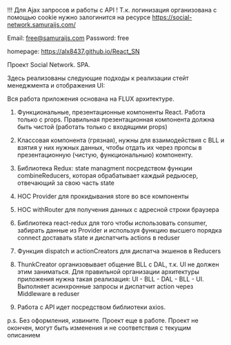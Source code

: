 !!! Для Ajax запросов и работы с API !
Т.к. логинизация организована с помощью cookie нужно
залогинится на ресурсе https://social-network.samuraijs.com/

Email: free@samuraijs.com
Password: free

homepage: https://alx8437.github.io/React_SN



Проект Social Network. SPA.

Здесь реализованы следующие подходы к реализации стейт менеджмента и отображения UI:

Вся работа приложения основана на FLUX архитектуре.

1) Функциональные, презентационные компоненты  React. Работа только с props.
Правильная презентационная компонента должна быть чистой (работать только с входящими props)

2) Классовая компонента (грязная), нужны для взаимодействия с BLL и взятия у них нужных данных,
чтобы отдать их через пропсы в презентационную (чистую, функциональныю) компоненту.

2) Библиотека Redux: state managment посредством функции combineReducers, 
которая обрабатывает каждый редьюсер, отвечающий за свою часть state

3) HOC Provider для прокидывания store во все компоненты

4) HOC withRouter для получения данных с адресной строки браузера

5) Библиотека react-redux для того чтобы использовать consumer, забирать данные
из Provider и используя функцию высшего порядка connect доставать state и диспатчить actions в reduser

6) Функция dispatch и actionCreators для диспатча экшенов в Reduсers 

7) ThunkCreator организовывает общение BLL c DAL, т.к. UI не должен этим заниматься. Для правильной 
организации архитектуры приложения нужна такая реализация: UI - BLL - DAL - BLL - UI.
Выполняет асинхронные запросы и диспатчит action через Middleware в reduser

8) Работа с  API идет посредством библиотеки axios.



p.s. Без оформления, извините. Проект еще в работе.
Проект не окончен, могут быть изменения и не соответствия с текущим описанием
